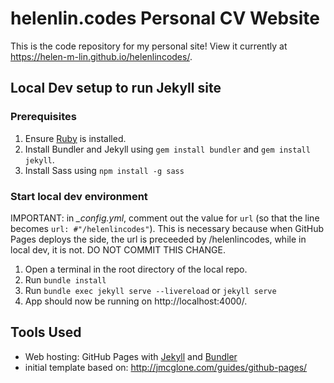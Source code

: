 # helenlin.codes Personal CV Website

This is the code repository for my personal site! View it currently at https://helen-m-lin.github.io/helenlincodes/. 

## Local Dev setup to run Jekyll site

### Prerequisites
1. Ensure [Ruby](https://www.ruby-lang.org/en/documentation/installation) is installed.
2. Install Bundler and Jekyll using `gem install bundler` and `gem install jekyll`.
3. Install Sass using `npm install -g sass`

### Start local dev environment
IMPORTANT: in *_config.yml*, comment out the value for `url` (so that the line becomes `url: #"/helenlincodes"`). This is necessary because when GitHub Pages deploys the side, the url is preceeded by /helenlincodes, while in local dev, it is not. DO NOT COMMIT THIS CHANGE.

1. Open a terminal in the root directory of the local repo.
2. Run `bundle install`
3. Run `bundle exec jekyll serve --livereload` or `jekyll serve`
4. App should now be running on http://localhost:4000/.

## Tools Used
- Web hosting: GitHub Pages with [Jekyll](https://jekyllrb.com/docs) and [Bundler](https://bundler.io)
- initial template based on: http://jmcglone.com/guides/github-pages/